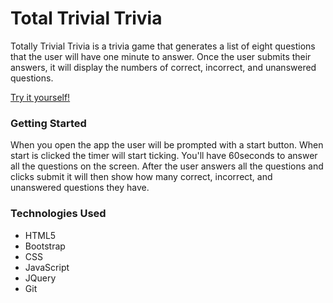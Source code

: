 # Total Trivial Trivia

Totally Trivial Trivia is a trivia game that generates a list of eight questions that the user will have one minute to answer. Once the user submits their answers, it will display the numbers of correct, incorrect, and unanswered questions.

[Try it yourself!](https://jakefen.github.io/TriviaGame/)

### Getting Started

When you open the app the user will be prompted with a start button. When start is clicked the timer will start ticking. You'll have 60seconds to answer all the questions on the screen. After the user answers all the questions and clicks submit it will then show how many correct, incorrect, and unanswered questions they have.

### Technologies Used

* HTML5
* Bootstrap
* CSS
* JavaScript
* JQuery
* Git

